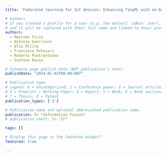 ```yaml
---
title: 'Federated learning for IoT devices: Enhancing TinyML with on-board training'

# Authors
# If you created a profile for a user (e.g. the default `admin` user), write the username (folder name) here
# and it will be replaced with their full name and linked to their profile.
authors:
  - Massimo Ficco
  - Antonio Guerriero
  - Elio Milite
  - Francesco Palmieri
  - Roberto Pietrantuono 
  - Stefano Russo 

# Schedule page publish date (NOT publication's date).
publishDate: "2024-01-02T00:00:00Z"

# Publication type.
# Legend: 0 = Uncategorized; 1 = Conference paper; 2 = Journal article;
# 3 = Preprint / Working Paper; 4 = Report; 5 = Book; 6 = Book section;
# 7 = Thesis; 8 = Patent
publication_types: ['2']

# Publication name and optional abbreviated publication name.
publication: In *Information Fusion*
# publication_short: In *IF*

tags: []

# Display this page in the Featured widget?
featured: true

---
```

